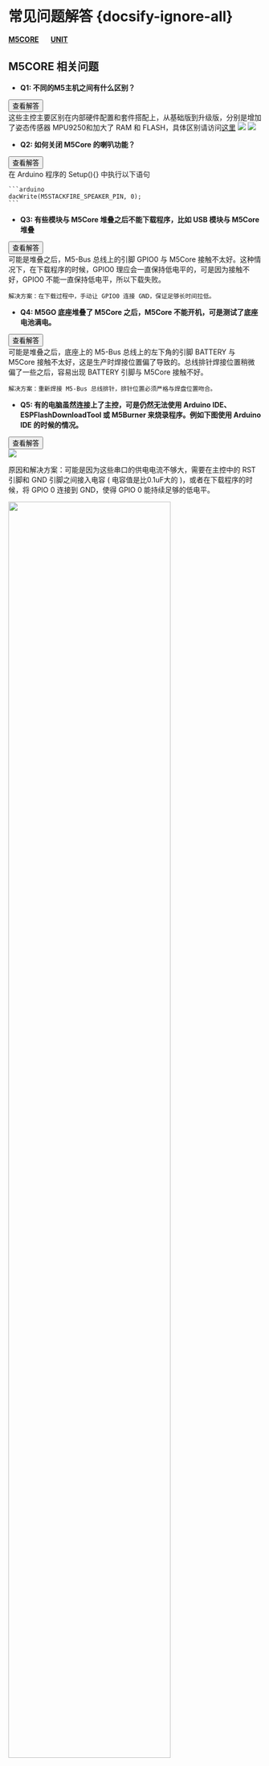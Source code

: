 # 常见问题解答 {docsify-ignore-all}

**[M5CORE](#M5CORE-Question)**&nbsp;&nbsp;&nbsp;&nbsp;&nbsp;&nbsp;**[UNIT](#UNIT-Question)**

<!-- **[主控](#主控)**&nbsp;&nbsp;&nbsp;&nbsp;&nbsp;&nbsp;**[模块](#模块)**&nbsp;&nbsp;&nbsp;&nbsp;&nbsp;&nbsp;**[底座](#底座)**&nbsp;&nbsp;&nbsp;&nbsp;&nbsp;&nbsp;**[单元](#单元)** -->


## M5CORE 相关问题

- **Q1: 不同的M5主机之间有什么区别？**

<div class="container">
  <button type="button" class="btn btn-primary" data-toggle="collapse" data-target="#Q1">查看解答</button>
  <div id="Q1" class="collapse">
    这些主控主要区别在内部硬件配置和套件搭配上，从基础版到升级版，分别是增加了姿态传感器 MPU9250和加大了 RAM 和 FLASH，具体区别请访问<a href="https://github.com/m5stack/M5-Schematic/blob/master/Core/hardware_difference_between_cores_zh_CN.md">这里</a>

<img src="https://m5stack.oss-cn-shenzhen.aliyuncs.com/image/m5-docs_table/core_comparison/core_main_comparison_04_zh_CN.png">

<img src="https://m5stack.oss-cn-shenzhen.aliyuncs.com/image/m5-docs_table/core_comparison/core_main_comparison_05_zh_CN.png">
  </div>
</div>


- **Q2: 如何关闭 M5Core 的喇叭功能？**

<div class="container">
  <button type="button" class="btn btn-primary" data-toggle="collapse" data-target="#Q2">查看解答</button>
  <div id="Q2" class="collapse">
    在 Arduino 程序的 Setup(){} 中执行以下语句

    ```arduino
    dacWrite(M5STACKFIRE_SPEAKER_PIN, 0);
    ```
  </div>
</div>

- **Q3: 有些模块与 M5Core 堆叠之后不能下载程序，比如 USB 模块与 M5Core 堆叠**

<div class="container">
  <button type="button" class="btn btn-primary" data-toggle="collapse" data-target="#Q3">查看解答</button>
  <div id="Q3" class="collapse">
    可能是堆叠之后，M5-Bus 总线上的引脚 GPIO0 与 M5Core 接触不太好。这种情况下，在下载程序的时候，GPIO0 理应会一直保持低电平的，可是因为接触不好，GPIO0 不能一直保持低电平，所以下载失败。

    解决方案：在下载过程中，手动让 GPIO0 连接 GND，保证足够长时间拉低。
  </div>
</div>


- **Q4: M5GO 底座堆叠了 M5Core 之后，M5Core 不能开机，可是测试了底座电池满电。**

<div class="container">
  <button type="button" class="btn btn-primary" data-toggle="collapse" data-target="#Q4">查看解答</button>
  <div id="Q4" class="collapse">
    可能是堆叠之后，底座上的 M5-Bus 总线上的左下角的引脚 BATTERY 与 M5Core 接触不太好，这是生产时焊接位置偏了导致的。总线排针焊接位置稍微偏了一些之后，容易出现 BATTERY 引脚与 M5Core 接触不好。

    解决方案：重新焊接 M5-Bus 总线排针，排针位置必须严格与焊盘位置吻合。
  </div>
</div>

- **Q5: 有的电脑虽然连接上了主控，可是仍然无法使用 Arduino IDE、ESPFlashDownloadTool 或 M5Burner 来烧录程序。例如下图使用 Arduino IDE 的时候的情况。**

<div class="container">
  <button type="button" class="btn btn-primary" data-toggle="collapse" data-target="#Q5">查看解答</button>
  <div id="Q5" class="collapse">
<img src="assets/img/faq/faq_03.png">

原因和解决方案：可能是因为这些串口的供电电流不够大，需要在主控中的 RST 引脚和 GND 引脚之间接入电容 ( 电容值是比0.1uF大的 )，或者在下载程序的时候，将 GPIO 0 连接到 GND，使得 GPIO 0 能持续足够的低电平。

<img src="assets/img/faq/faq_05.png" width="80%" height="80%">

<img src="assets/img/faq/faq_06.png" width="80%" height="80%">

<img src="assets/img/faq/faq_07.png" width="100%" height="100%">
  </div>
</div>

- **Q6: ESP32 有哪些特殊的 GPIO 管脚需要注意？**

<div class="container">
  <button type="button" class="btn btn-primary" data-toggle="collapse" data-target="#Q6">查看解答</button>
  <div id="Q6" class="collapse">
    ESP32 有 34 个 GPIO 管脚，其中 GPIO 34-39 仅用作输入，不能作为输出，其他的既可以作为输入又可以作为输出管脚。
  </div>
</div>


- **Q7: 为什么带 MPU9250 的 Stick 烧录了出厂固件之后，按按键 A，结果显示 "No"，即 "不存在9250"。**

<div class="container">
  <button type="button" class="btn btn-primary" data-toggle="collapse" data-target="#Q7">查看解答</button>
  <div id="Q7" class="collapse">
    重启这个 Stick，就可以显示。因为读取 MPU9250 的代码放置在出厂程序的 setup() 函数中，开机只执行一次，所以重启，让 Stick 再检测一次 MPU9250。
  </div>
</div>

- **Q8: 烧录FACES Kit 出厂程序后，屏幕上显示如下的错误**

<div class="container">
  <button type="button" class="btn btn-primary" data-toggle="collapse" data-target="#Q8">查看解答</button>
  <div id="Q8" class="collapse">
    <img src="assets/img/faq/faq_08_01.png" width="100%" height="100%">
    这是正常现象，因为程序里面有没main.py文件，所以才有这个警告。
    
  </div>
</div>

- **Q9: M5stickC 无法开机.**

<div class="container">
  <button type="button" class="btn btn-primary" data-toggle="collapse" data-target="#Q9">answer</button>
  <div id="Q9" class="collapse">
    <img src="assets/img/faq/m5stickc_05.jpg" width="50%" height="50%">

  M5StickC存在一个问题，即电池处于低电量情况下，容易发生无法开机的现象.

  以下操作能够使设备恢复正常：1，将G0短接到3V3。 2.插入USB线。 3，屏幕亮起后停止短接，USB继续为设备充电. 
  </div>
</div>


- **Q10: M5stickC 无法识别端口（COM）.**

<div class="container">
  <button type="button" class="btn btn-primary" data-toggle="collapse" data-target="#Q10">answer</button>
  <div id="Q10" class="collapse">

  M5StickC仅支持WIN10&Linux&MAC免驱，其余操作系统则需要用户自行安装驱动程序.

  安装步骤：1，点击下方链接，下载驱动安装包. 2.连接设备，并打开电脑设备管理器端口选项。 3，右键点击未能识别的设备，进行手动更新. 

  <a href="https://www.ftdichip.com/Drivers/VCP.htm">驱动下载连接</a>

  </div>
</div>


## UNIT 相关问题

- **Q1: M5Stack 的多款摄像头 Unit 之间有什么区别？**

<div class="container">
  <button type="button" class="btn btn-primary" data-toggle="collapse" data-target="#U-Q1">查看解答</button>
  <div id="U-Q1" class="collapse">
    这些摄像头主要区别在于一些管脚 (OV2640-SIOD、OV2640-VSYNC、GROVE 接口)、镜头类型、有无 PSRAM，具体区别请访问<a href="https://shimo.im/sheets/gP96C8YTdyjGgKQC/e2041">这里</a>

<img src="https://m5stack.oss-cn-shenzhen.aliyuncs.com/image/m5-docs_table/camera_comparison/camera_comparison_zh_CN.png">
  </div>
</div>


- **Q2: 摄像头通过 WIFI 传输图像给手机，能传输多远？**

<div class="container">
  <button type="button" class="btn btn-primary" data-toggle="collapse" data-target="#U-Q2">查看解答</button>
  <div id="U-Q2" class="collapse">
    经过测试，在室内使用 M5Camera 能传输 20 米左右。
  </div>
</div>